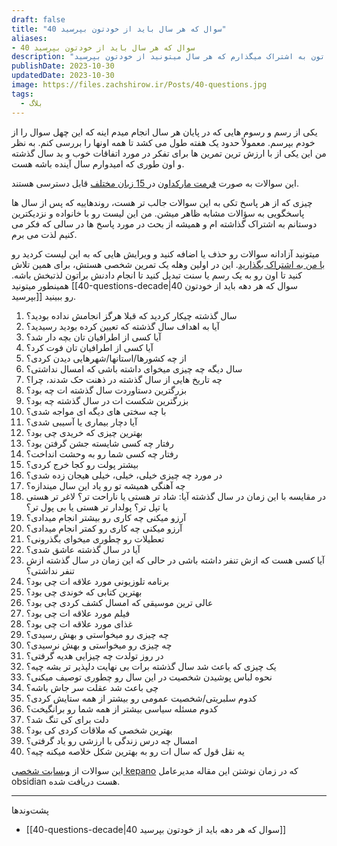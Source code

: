 ```yaml
---
draft: false
title: "40 سوال که هر سال باید از خودتون بپرسید"
aliases: 
- 40 سوال که هر سال باید از خودتون بپرسید
description: "توی این مقاله لیست 40 تا سوال رو باهاتون به اشتراک میگذارم که هر سال میتونید از خودتون بپرسید."
publishDate: 2023-10-30
updatedDate: 2023-10-30
image: https://files.zachshirow.ir/Posts/40-questions.jpg
tags:
  - بلاگ
---
```





یکی از رسم و رسوم هایی که در پایان هر سال انجام میدم اینه که این چهل سوال را از خودم بپرسم. معمولاً حدود یک هفته طول می کشد تا همه اونها را بررسی کنم. به نظر من این یکی از با ارزش ترین تمرین ها برای تفکر در مورد اتفاقات خوب و بد سال گذشته و اون طوری که امیدوارم سال آینده باشه هست. 

این سوالات به صورت [فرمت مارکداون](https://github.com/kepano/40-questions) در[ 15 زبان مختلف](https://github.com/kepano/40-questions/blob/master/year.md) قابل دسترسی هستند. 

چیزی که از هر پاسخ تکی به این سوالات جالب تر هست، روندهاییه که پس از سال ها پاسخگویی به سؤالات مشابه ظاهر میشن. من این لیست رو با خانواده و نزدیکترین دوستانم به اشتراک گذاشته ام و همیشه از بحث در مورد پاسخ ها در سالی که فکر می کنیم لذت می برم.

میتونید آزادانه سوالات رو حذف یا اضافه کنید و ویرایش هایی که به این لیست کردید رو [با من به اشتراک بگذارید](https://twitter.com/zachshirow). این در اولین وهله یک تمرین شخصی هستش، برای همین تلاش کنید تا اون رو به یک رسم یا سنت تبدیل کنید تا انجام دادنش براتون لذتبخش باشه. همینطور میتونید [[40-questions-decade|40 سوال که هر دهه باید از خودتون بپرسید]] رو ببینید. 


1. سال گذشته چیکار کردید که قبلا هرگز انجامش نداده بودید؟ 
2. آیا به اهداف سال گذشته که تعیین کرده بودید رسیدید؟ 
3. آیا کسی از اطرافیان تان بچه دار شد؟ 
4. آیا کسی از اطرافیان تان فوت کرد؟ 
5. از چه کشورها/استانها/شهرهایی دیدن کردی؟
6. سال دیگه چه چیزی میخوای داشته باشی که امسال نداشتی؟
7. چه تاریخ هایی از سال گذشته در ذهنت حک شدند، چرا؟
8. بزرگترین دستاوردت سال گذشته ات چه بود؟
9. بزرگترین شکست ات در سال گذشته چه بود؟
10. با چه سختی های دیگه ای مواجه شدی؟
11. آیا دچار بیماری یا آسیبی شدی؟ 
12. بهترین چیزی که خریدی چی بود؟ 
13. رفتار چه کسی شایسته جشن گرفتن بود؟ 
14. رفتار چه کسی شما رو به وحشت انداخت؟ 
15. بیشتر پولت رو کجا خرج کردی؟ 
16. در مورد چه چیزی خیلی، خیلی، خیلی هیجان زده شدی؟ 
17. چه آهنگی همیشه تو رو یاد این سال میندازه؟ 
18. در مقایسه با این زمان در سال گذشته آیا: شاد تر هستی یا ناراحت تر؟ لاغر تر هستی یا تپل تر؟ پولدار تر هستی یا بی پول تر؟ 
19. آرزو میکنی چه کاری رو بیشتر انجام میدادی؟ 
20. آرزو میکنی چه کاری رو کمتر انجام میدادی؟ 
21. تعطیلات رو چطوری میخوای بگذرونی؟ 
22. آیا در سال گذشته عاشق شدی؟ 
23. آیا کسی هست که ازش تنفر داشته باشی در حالی که این زمان در سال گذشته ازش تنفر نداشتی؟ 
24. برنامه تلوزیونی مورد علاقه ات چی بود؟ 
25. بهترین کتابی که خوندی چی بود؟ 
26. عالی ترین موسیقی که امسال کشف کردی چی بود؟ 
27. فیلم مورد علاقه ات چی بود؟ 
28. غذای مورد علاقه ات چی بود؟ 
29. چه چیزی رو میخواستی و بهش رسیدی؟
30. چه چیزی رو میخواستی و بهش نرسیدی؟ 
31. در روز تولدت چه چیزایی هدیه گرفتی؟ 
32. یک چیزی که باعث شد سال گذشته برات بی نهایت دلپذیر تر بشه چیه؟ 
33. نحوه لباس پوشیدن شخصیت در این سال رو چطوری توصیف میکنی؟
34. چی باعث شد عقلت سر جاش باشه؟ 
35. کدوم سلبریتی/شخصیت عمومی رو بیشتر از همه ستایش کردی؟ 
36. کدوم مسئله سیاسی بیشتر از همه شما رو برانگیخت؟ 
37. دلت برای کی تنگ شد؟ 
38. بهترین شخصی که ملاقات کردی کی بود؟ 
39. امسال چه درس زندگی با ارزشی رو یاد گرفتی؟ 
40. یه نقل قول که سال ات رو به بهترین شکل خلاصه میکنه چیه؟ 

این سوالات از [وبسایت شخصی kepano](https://stephango.com/40-questions) که در زمان نوشتن این مقاله مدیرعامل obsidian هست دریافت شده. 


---

پشت‌وند‌ها
- [[40-questions-decade|40 سوال که هر دهه باید از خودتون بپرسید]]